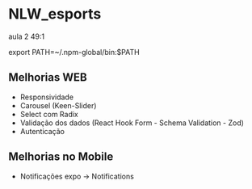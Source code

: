 # NLW_esports

aula 2 49:1

export PATH=~/.npm-global/bin:$PATH

## Melhorias WEB

- Responsividade
- Carousel (Keen-Slider)
- Select com Radix 
- Validação dos dados (React Hook Form - Schema Validation - Zod)
- Autenticação

## Melhorias no Mobile 

- Notificações expo -> Notifications
